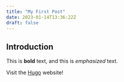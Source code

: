 ```yaml
---
title: "My First Post"
date: 2023-01-14T13:36:22Z
draft: false
---
```


## Introduction

This is **bold** text, and this is _emphasized_ text.

Visit the [Hugo](https://gohugo.io) website!
